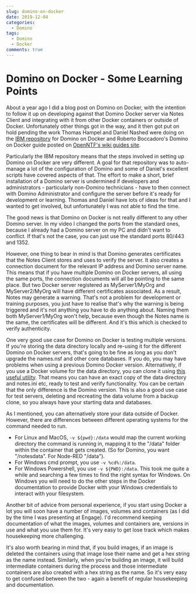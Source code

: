 ```yaml
---
slug: domino-on-docker
date: 2019-12-04
categories:
  - Domino
tags: 
  - Domino
  - Docker
comments: true
---
```

# Domino on Docker - Some Learning Points

About a year ago I did a blog post on Domino on Docker, with the intention to follow it up on developing against that Domino Docker server via Notes Client and integrating with it from other Docker containers or outside of Docker. Unfortunately other things got in the way, and it then got put on hold pending the work Thomas Hampel and Daniel Nashed were doing on the [IBM repository](https://github.com/IBM/domino-docker) for Domino on Docker and Roberto Boccadoro's Domino on Docker guide posted on [OpenNTF's wiki guides site](https://wiki.openntf.org/display/OPH/Community+Guides).

<!-- more -->

Particularly the IBM repository means that the steps involved in setting up Domino on Docker are very different. A goal for that repository was to auto-manage a lot of the configuration of Domino and some of Daniel's excellent scripts have covered aspects of that. The effort to make a short, brief installation of a Domino server is undermined if developers and administrators - particularly non-Domino technicians - have to then connect with Domino Administrator and configure the server before it's ready for development or learning. Thomas and Daniel have lots of ideas for that and I wanted to get involved, but unfortunately I was not able to find the time.

The good news is that Domino on Docker is not really different to any other Domino server. In my video I changed the ports from the standard ones, because I already had a Domino server on my PC and didn't want to conflict. If that's not the case, you can just use the standard ports 80/443 and 1352.

However, one thing to bear in mind is that Domino generates certificates that the Notes Client stores and uses to verify the server. It also creates a connection document for the relevant IP address and Domino server name. This means that if you have multiple Domino on Docker servers, all using the same ports, the connection documents will all be pointing to the same place. But two Docker server registered as MyServer1/MyOrg and MyServer2/MyOrg will have different certificates associated. As a result, Notes may generate a warning. That's not a problem for development or training purposes, you just have to realise that's why the warning is being triggered and it's not anything you have to do anything about. Naming them both MyServer1/MyOrg won't help, because even though the Notes name is the same, the certificates will be different. And it's this which is checked to verify authenticity.

One very good use case for Domino on Docker is testing multiple versions. If you're storing the data directory locally and re-using it for the different Domino on Docker servers, that's going to be fine as long as you don't upgrade the names.nsf and other core databases. If you do, you may have problems when using a previous Domino Docker version. Alternatively, if you use a Docker volume for the data directory, you can clone it using [this useful utility](https://www.guidodiepen.nl/2016/05/cloning-docker-data-volumes/). That means you can have an exact copy of the data directory and notes.ini etc, ready to test and verify functionality. You can be certain that the only difference is the Domino version. This is also a good use case for test servers, deleting and recreating the data volume from a backup clone, so you always have your starting data and databases.

As I mentioned, you can alternatively store your data outside of Docker. However, there are differences between different operating systems for the command needed to run.

- For Linux and MacOS, `-v ${pwd}:/data` would map the current working directory the command is running in, mapping it to the "/data" folder within the container that gets created. (So for Domino, you want "/notesdata". For Node-RED "/data").
- For Windows cmd prompt, you use `-v %cd%:/data`.
- For Windows Powershell, you use `-v ${PWD}:/data`.
This took me quite a while and searching a few times to find the right syntax for Windows. On Windows you will need to do the other steps in the Docker documentation to provide Docker with your Windows credentials to interact with your filesystem.

Another bit of advice from personal experience, if you start using Docker a lot you will soon have a number of images, volumes and containers (as I did by the time I was presenting at Engage). I'd recommend keeping documentation of what the images, volumes and containers are, versions in use and what you use them for. It's very easy to get lose track which makes housekeeping more challenging.

It's also worth bearing in mind that, if you build images, if an image is deleted the containers using that image lose their name and get a hex string as the name instead. Similarly, when you're building an image, it will build intermediate containers during the process and those intermediate containers are also created with a hex string as the name. So it's very easy to get confused between the two - again a benefit of regular housekeeping and documentation.